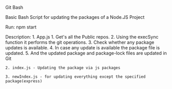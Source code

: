 Git Bash

Basic Bash Script for updating the packages of a Node.JS Project

Run: npm start

Description:
    1. App.js
        1. Get's all the Public repos.
        2. Using the execSync function it performs the git operations.
        3. Check whether any package updates is available.
        4. In case any update is available the package file is updated.
        5. And the updated package and package-lock files are updated in Git

    2. index.js - Updating the package via js packages

    3. newIndex.js - for updating everything except the specified package(express)

